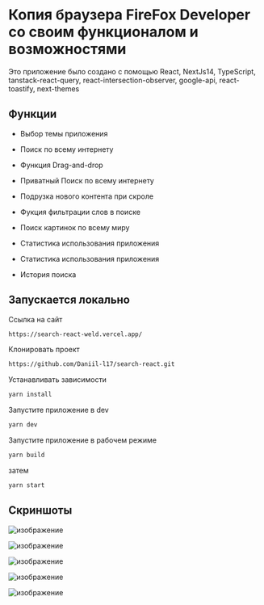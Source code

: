 # Копия браузера FireFox Developer со своим функционалом и возможностями

Это приложение было создано с помощью React, NextJs14, TypeScript,
tanstack-react-query, react-intersection-observer, google-api, react-toastify, next-themes



## Функции

- Выбор темы приложения
  
- Поиск по всему интернету

- Функция Drag-and-drop 
  
- Приватный Поиск по всему интернету

- Подрузка нового контента при скроле 

- Фукция фильтрации слов в поиске

- Поиск картинок по всему миру

- Статистика использования приложения

- Статистика использования приложения 

- История поиска


## Запускается локально

Ссылка на сайт

```bash
https://search-react-weld.vercel.app/
```

Клонировать проект

```bash
https://github.com/Daniil-l17/search-react.git
```

Устанавливать зависимости

```bash
yarn install
```

Запустите приложение в dev

```bash
yarn dev
```

Запустите приложение в рабочем режиме

```bash
yarn build
```

затем

```bash
yarn start
```

## Скриншоты

![изображение](https://github.com/user-attachments/assets/7ad5883d-72bd-402e-9e4c-b820e583b6e1)

![изображение](https://github.com/user-attachments/assets/e35feb89-b05f-4e3a-a1b8-c35454396dc9)

![изображение](https://github.com/user-attachments/assets/40c291b6-b701-4549-8959-f8cc8ae1d086)

![изображение](https://github.com/user-attachments/assets/f0aa063a-184f-4601-95be-688c620e9a24)

![изображение](https://github.com/user-attachments/assets/1688c914-d816-49e6-be6f-dbe45782de4a)







